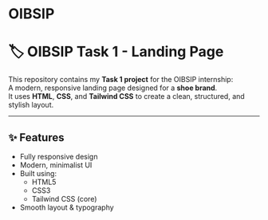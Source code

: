# OIBSIP
# 🏷️ OIBSIP Task 1 - Landing Page

This repository contains my **Task 1 project** for the OIBSIP internship:  
A modern, responsive landing page designed for a **shoe brand**.  
It uses **HTML**, **CSS**, and **Tailwind CSS** to create a clean, structured, and stylish layout.

---

## ✨ Features

- Fully responsive design
- Modern, minimalist UI
- Built using:
  - HTML5
  - CSS3
  - Tailwind CSS (core)
- Smooth layout & typography


